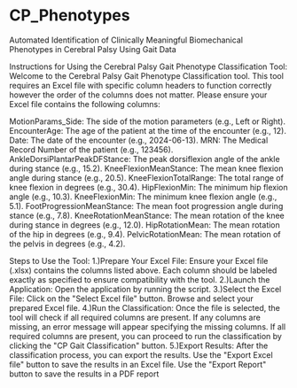 # CP_Phenotypes
Automated Identification of Clinically Meaningful Biomechanical Phenotypes in Cerebral Palsy Using Gait Data

Instructions for Using the Cerebral Palsy Gait Phenotype Classification Tool:
Welcome to the Cerebral Palsy Gait Phenotype Classification tool. This tool requires an Excel file with specific column headers to function correctly however the order of the columns does not matter. Please ensure your Excel file contains the following columns:

MotionParams_Side: The side of the motion parameters (e.g., Left or Right).
EncounterAge: The age of the patient at the time of the encounter (e.g., 12).
Date: The date of the encounter (e.g., 2024-06-13).
MRN: The Medical Record Number of the patient (e.g., 123456).
AnkleDorsiPlantarPeakDFStance: The peak dorsiflexion angle of the ankle during stance (e.g., 15.2).
KneeFlexionMeanStance: The mean knee flexion angle during stance (e.g., 20.5).
KneeFlexionTotalRange: The total range of knee flexion in degrees (e.g., 30.4).
HipFlexionMin: The minimum hip flexion angle (e.g., 10.3).
KneeFlexionMin: The minimum knee flexion angle (e.g., 5.1).
FootProgressionMeanStance: The mean foot progression angle during stance (e.g., 7.8).
KneeRotationMeanStance: The mean rotation of the knee during stance in degrees (e.g., 12.0).
HipRotationMean: The mean rotation of the hip in degrees (e.g., 9.4).
PelvicRotationMean: The mean rotation of the pelvis in degrees (e.g., 4.2).

Steps to Use the Tool:
1.)Prepare Your Excel File:
  Ensure your Excel file (.xlsx) contains the columns listed above.
  Each column should be labeled exactly as specified to ensure compatibility with the tool.
2.)Launch the Application:
  Open the application by running the script.
3.)Select the Excel File:
  Click on the "Select Excel file" button.
  Browse and select your prepared Excel file.
4.)Run the Classification:
  Once the file is selected, the tool will check if all required columns are present.
  If any columns are missing, an error message will appear specifying the missing columns.
  If all required columns are present, you can proceed to run the classification by clicking the       "CP Gait Classification" button.
5.)Export Results:
  After the classification process, you can export the results.
  Use the "Export Excel file" button to save the results in an Excel file.
  Use the "Export Report" button to save the results in a PDF report
